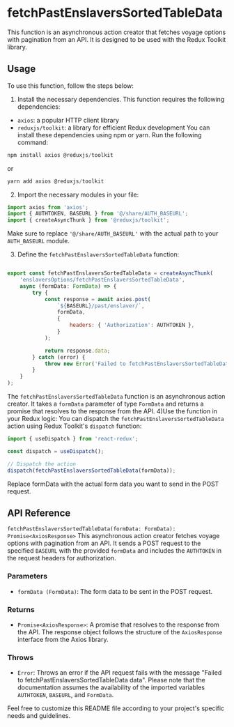 # fetchPastEnslaversSortedTableData
This function is an asynchronous action creator that fetches voyage options with pagination from an API. It is designed to be used with the Redux Toolkit library.

## Usage
To use this function, follow the steps below:

1) Install the necessary dependencies. This function requires the following dependencies:

- `axios`: a popular HTTP client library
- `reduxjs/toolkit`: a library for efficient Redux development
You can install these dependencies using npm or yarn. Run the following command:

```js
npm install axios @reduxjs/toolkit
```

or 
```js
yarn add axios @reduxjs/toolkit
```
2) Import the necessary modules in your file:
```jsx
import axios from 'axios';
import { AUTHTOKEN, BASEURL } from '@/share/AUTH_BASEURL';
import { createAsyncThunk } from '@reduxjs/toolkit';
```
Make sure to replace `'@/share/AUTH_BASEURL'` with the actual path to your `AUTH_BASEURL` module.

3) Define the `fetchPastEnslaversSortedTableData` function:
```jsx

export const fetchPastEnslaversSortedTableData = createAsyncThunk(
    'enslaversOptions/fetchPastEnslaversSortedTableData',
    async (formData: FormData) => {
        try {
            const response = await axios.post(
                `${BASEURL}/past/enslaver/`,
                formData,
                {
                    headers: { 'Authorization': AUTHTOKEN },
                }
            );

            return response.data;
        } catch (error) {
            throw new Error('Failed to fetchPastEnslaversSortedTableData data');
        }
    }
);


```

The `fetchPastEnslaversSortedTableData` function is an asynchronous action creator. It takes a `formData` parameter of type `FormData` and returns a promise that resolves to the response from the API.
4)Use the function in your Redux logic:
You can dispatch the `fetchPastEnslaversSortedTableData` action using Redux Toolkit's `dispatch` function:
```jsx
import { useDispatch } from 'react-redux';

const dispatch = useDispatch();

// Dispatch the action
dispatch(fetchPastEnslaversSortedTableData(formData));
```

Replace formData with the actual form data you want to send in the POST request.

## API Reference
`fetchPastEnslaversSortedTableData(formData: FormData): Promise<AxiosResponse>`
This asynchronous action creator fetches voyage options with pagination from an API. It sends a POST request to the specified `BASEURL` with the provided `formData` and includes the `AUTHTOKEN` in the request headers for authorization.

### Parameters
- `formData (FormData)`: The form data to be sent in the POST request.
### Returns
- `Promise<AxiosResponse>`: A promise that resolves to the response from the API. The response object follows the structure of the `AxiosResponse` interface from the Axios library.
### Throws
- `Error`: Throws an error if the API request fails with the message "Failed to fetchPastEnslaversSortedTableData data".
Please note that the documentation assumes the availability of the imported variables `AUTHTOKEN`, `BASEURL`, and `FormData`.

Feel free to customize this README file according to your project's specific needs and guidelines.